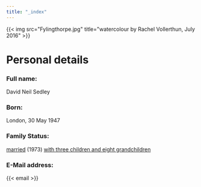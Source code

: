 ```yaml
---
title: "_index"
---
```


{{< img src="Fylingthorpe.jpg" title="watercolour by Rachel Vollerthun, July 2016" >}}


# Personal details

### Full name:
David Neil Sedley

### Born:
London, 30 May 1947

### Family Status:
[married](./bev_sedley/about) (1973) [with three children and eight grandchildren](./kids/all)

### E-Mail address:
{{< email >}}

